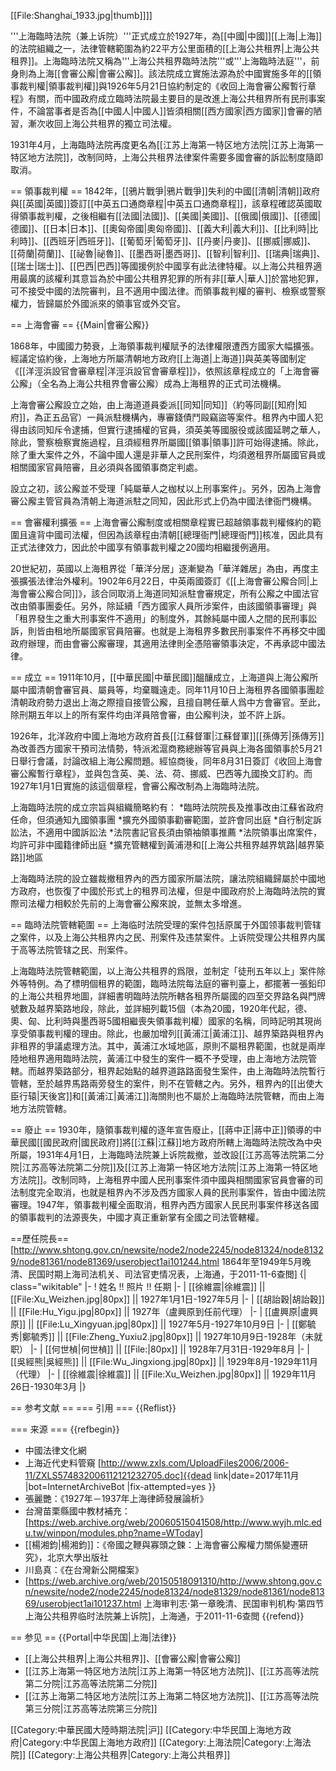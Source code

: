 [[File:Shanghai_1933.jpg|thumb]]]]

'''上海臨時法院（兼上诉院）'''正式成立於1927年，為[[中國|中國]][[上海|上海]]的法院組織之一，法律管轄範圍為約22平方公里面積的[[上海公共租界|上海公共租界]]。上海臨時法院又稱為'''上海公共租界臨時法院'''或'''上海臨時法庭'''，前身則為上海[[會審公廨|會審公廨]]。該法院成立實施法源為於中國實施多年的[[領事裁判權|領事裁判權]]與1926年5月21日協約制定的《收回上海會審公廨暫行章程》有關，而中國政府成立臨時法院最主要目的是改進上海公共租界所有民刑事案件，不論當事者是否為[[中國人|中國人]]皆須相關[[西方國家|西方國家]]會審的陋習，漸次收回上海公共租界的獨立司法權。

1931年4月，上海臨時法院再度更名為[[江苏上海第一特区地方法院|江苏上海第一特区地方法院]]，改制同時，上海公共租界法律案件需要多國會審的訴訟制度隨即取消。

== 領事裁判權 ==
1842年，[[鴉片戰爭|鴉片戰爭]]失利的中國[[清朝|清朝]]政府與[[英國|英國]]簽訂[[中英五口通商章程|中英五口通商章程]]，該章程確認英國取得領事裁判權，之後相繼有[[法國|法國]]、[[美國|美國]]、[[俄國|俄國]]、[[德國|德國]]、[[日本|日本]]、[[奧匈帝國|奧匈帝國]]、[[義大利|義大利]]、[[比利時|比利時]]、[[西班牙|西班牙]]、[[葡萄牙|葡萄牙]]、[[丹麥|丹麥]]、[[挪威|挪威]]、[[荷蘭|荷蘭]]、[[祕魯|祕魯]]、[[墨西哥|墨西哥]]、[[智利|智利]]、[[瑞典|瑞典]]、[[瑞士|瑞士]]、[[巴西|巴西]]等國援例於中國享有此法律特權。以上海公共租界適用最廣的該權利其意旨為於中國公共租界犯罪的所有非[[華人|華人]]於當地犯罪，可不接受中國的法院審判，且不適用中國法律。而領事裁判權的審判、檢察或警察權力，皆歸屬於外國派來的領事官或外交官。

== 上海會審 ==
{{Main|會審公廨}}

1868年，中國國力勢衰，上海領事裁判權賦予的法律權限遭西方國家大幅擴張。經議定協約後，上海地方所屬清朝地方政府[[上海道|上海道]]與英美等國制定《[[洋涇浜設官會審章程|洋涇浜設官會審章程]]》，依照該章程成立的「上海會審公廨」（全名為上海公共租界會審公廨）成為上海租界的正式司法機構。

上海會審公廨設立之始，由上海道道員委派[[同知|同知]]（約等同副[[知府|知府]]，為正五品官）一員派駐機構內，專審錢債鬥毆竊盜等案件。租界內中國人犯得由該同知斥令逮捕，但實行逮捕權的官員，須英美等國服役或該國延聘之華人，除此，警察檢察實施過程，且須經租界所屬國[[領事|領事]]許可始得逮捕。除此，除了重大案件之外，不論中國人還是非華人之民刑案件，均須邀租界所屬國官員或相關國家官員陪審，且必須與各國領事商定判處。

設立之初，該公廨並不受理「純屬華人之枷杖以上刑事案件」。另外，因為上海會審公廨主管官員為清朝上海道派駐之同知，因此形式上仍為中國法律衙門機構。

== 會審權利擴張 ==
上海會審公廨制度或相關章程實已超越領事裁判權條約的範圍且違背中國司法權，但因為該章程由清朝[[總理衙門|總理衙門]]核准，因此具有正式法律效力，因此於中國享有領事裁判權之20國均相繼援例適用。

20世紀初，英國以上海租界從「華洋分居」逐漸變為「華洋雜居」為由，再度主張擴張法律治外權利。1902年6月22日，中英兩國簽訂《[[上海會審公廨合同|上海會審公廨合同]]》，該合同取消上海道同知派駐會審規定，所有公廨之中國法官改由領事團委任。另外，除延續「西方國家人員所涉案件，由該國領事審理」與「租界發生之重大刑事案件不適用」的制度外，其餘純屬中國人之間的民刑事訟訴，則皆由租地所屬國家官員陪審。也就是上海租界多數民刑事案件不再移交中國政府辦理，而由會審公廨審理，其適用法律則全憑陪審領事決定，不再承認中國法律。

== 成立 ==
1911年10月，[[中華民國|中華民國]]醞釀成立，上海道與上海公廨所屬中國清朝會審官員、屬員等，均棄職遠走。同年11月10日上海租界各國領事團趁清朝政府勢力退出上海之際擅自接管公廨，且擅自聘任華人爲中方會審官。至此，除刑期五年以上的所有案件均由洋員陪會審，由公廨判決，並不許上訴。

1926年，北洋政府中國上海地方政府首長[[江蘇督軍|江蘇督軍]][[孫傳芳|孫傳芳]]為改善西方國家干預司法情勢，特派淞滬商務總辦等官員與上海各國領事於5月21日舉行會議，討論改組上海公廨問題。經協商後，同年8月31日簽訂《收回上海會審公廨暫行章程》，並與包含英、美、法、荷、挪威、巴西等九國換文訂約。而1927年1月1日實施的該這個章程，會審公廨改制為上海臨時法院。

上海臨時法院的成立宗旨與組織簡略約有：
*臨時法院院長及推事改由江蘇省政府任命，但須通知九國領事團
*擴充外國領事勸審範圍，並許會同出庭
*自行制定訴訟法，不適用中國訴訟法
*法院書記官長須由領袖領事推薦
*法院領事出席案件，均許可非中國籍律師出庭
*擴充管轄權到黃浦港和[[上海公共租界越界筑路|越界築路]]地區

上海臨時法院的設立雖裁撤租界內的西方國家所屬法院，讓法院組織歸屬於中國地方政府，也恢復了中國於形式上的租界司法權，但是中國政府於上海臨時法院的實際司法權力相較於先前的上海會審公廨來說，並無太多增進。

== 臨時法院管轄範圍 ==
上海临时法院受理的案件包括原属于外国领事裁判管辖之案件，以及上海公共租界内之民、刑案件及违禁案件。上诉院受理公共租界内属于高等法院管辖之民、刑案件。

上海臨時法院管轄範圍，以上海公共租界的爲限，並制定「徒刑五年以上」案件除外等特例。為了標明個租界的範圍，臨時法院每法庭的審判臺上，都擺著一張鉛印的上海公共租界地圖，詳細書明臨時法院所轄各租界所屬國的四至交界路名與門牌號數及越界築路地段，除此，並詳細列載15個（本為20國，1920年代起，德、奧、匈、比利時與墨西哥5國相繼喪失領事裁判權）國家的名稱，同時記明其現尚享受領事裁判權的理由。除此，也嚴加增列[[黃浦江|黃浦江]]、越界築路與租界內非租界的爭議處理方法。其中，黃浦江水域地區，原則不屬租界範圍，也就是兩岸陸地租界適用臨時法院，黃浦江中發生的案件一概不予受理，由上海地方法院管轄。而越界築路部分，租界起始點的越界道路路面發生案件，由上海臨時法院暫行管轄，至於越界馬路兩旁發生的案件，則不在管轄之內。另外，租界內的[[出使大臣行辕|天後宮]]和[[黃浦江|黃浦江]]海關則也不屬於上海臨時法院管轄，而由上海地方法院管轄。

== 廢止 ==
1930年，隨領事裁判權的逐年宣告廢止，[[蔣中正|蔣中正]]領導的中華民國[[國民政府|國民政府]]將[[江蘇|江蘇]]地方政府所轄上海臨時法院改為中央所屬，1931年4月1日，上海臨時法院兼上诉院裁撤，並改設[[江苏高等法院第二分院|江苏高等法院第二分院]]及[[江苏上海第一特区地方法院|江苏上海第一特区地方法院]]。改制同時，上海租界中國人民刑事案件須中國與相關國家官員會審的司法制度完全取消，也就是租界內不涉及西方國家人員的民刑事案件，皆由中國法院審理。1947年，領事裁判權全面取消，租界內西方國家人民民刑事案件移送各國的領事裁判的法源喪失，中國才真正重新掌有全國之司法管轄權。

==歷任院長==
<ref>[http://www.shtong.gov.cn/newsite/node2/node2245/node81324/node81329/node81361/node81369/userobject1ai101244.html 1864年至1949年5月晚清、民国时期上海司法机关、司法官吏情况表，上海通，于2011-11-6查閲]</ref>
{| class="wikitable"
|-
! 姓名 !! 照片 !! 任期
|-
| [[徐維震|徐維震]] || [[File:Xu_Weizhen.jpg|80px]] || 1927年1月1日-1927年5月
|-
| [[胡詒穀|胡詒穀]] || [[File:Hu_Yigu.jpg|80px]] || 1927年（盧興原到任前代理）
|-
| [[盧興原|盧興原]] || [[File:Lu_Xingyuan.jpg|80px]] || 1927年5月-1927年10月9日
|-
| [[鄭毓秀|鄭毓秀]] || [[File:Zheng_Yuxiu2.jpg|80px]] || 1927年10月9日-1928年（未就职）
|-
| [[何世楨|何世楨]] || [[File:|80px]] || 1928年7月31日-1929年8月
|-
| [[吳經熊|吳經熊]] || [[File:Wu_Jingxiong.jpg|80px]] || 1929年8月-1929年11月（代理）
|-
| [[徐維震|徐維震]] || [[File:Xu_Weizhen.jpg|80px]] || 1929年11月26日-1930年3月
|}

== 参考文献 ==
=== 引用 ===
{{Reflist}}

=== 来源 ===
{{refbegin}}
* 中國法律文化網
* 上海近代史料管窺 [http://www.zxls.com/UploadFiles2006/2006-11/ZXLS574832006112121232705.doc]{{dead link|date=2017年11月 |bot=InternetArchiveBot |fix-attempted=yes }}
* 張麗艷：《1927年－1937年上海律師發展論析》
* 台灣苗栗縣國中教材補充：[https://web.archive.org/web/20060515041508/http://www.wyjh.mlc.edu.tw/winpon/modules.php?name=WToday]
* [[楊湘鈞|楊湘鈞]]：《帝國之鞭與寡頭之鍊：上海會審公廨權力關係變遷研究》，北京大學出版社
* 川島真：《在台灣新公開檔案》
* [https://web.archive.org/web/20150518091310/http://www.shtong.gov.cn/newsite/node2/node2245/node81324/node81329/node81361/node81369/userobject1ai101237.html 上海审判志·第一章晚清、民国审判机构·第四节上海公共租界临时法院兼上诉院]，上海通，于2011-11-6查閲
{{refend}}

== 参见 ==
{{Portal|中华民国|上海|法律}}
* [[上海公共租界|上海公共租界]]、[[會審公廨|會審公廨]]
* [[江苏上海第一特区地方法院|江苏上海第一特区地方法院]]、[[江苏高等法院第二分院|江苏高等法院第二分院]]
* [[江苏上海第二特区地方法院|江苏上海第二特区地方法院]]、[[江苏高等法院第三分院|江苏高等法院第三分院]]

[[Category:中華民國大陸時期法院|沪]]
[[Category:中华民国上海地方政府|Category:中华民国上海地方政府]]
[[Category:上海法院|Category:上海法院]]
[[Category:上海公共租界|Category:上海公共租界]]